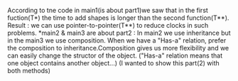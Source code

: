 According to tne code in main1(is about part1)we saw that in the first fuction(T*) the time to add shapes is longer than the second function(T**). 
Result : we can use pointer-to-pointer(T**) to reduce clocks in such problems.
*main2 & main3 are about part2 :
In main2 we use inheritance but in the main3 we use composition.
When we have a "Has-a" relation, prefer the composition to inheritance.Composition gives us more flexibility and we can easily change the structor of the object.
("Has-a" relation means that one object contains another object...)
(I wanted to show this part(2) with both methods)

